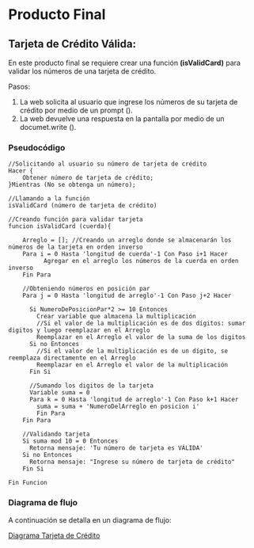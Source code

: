 # Producto Final

## Tarjeta de Crédito Válida:

En este producto final se requiere crear una función **(isValidCard)** para validar los números de una tarjeta de crédito.

Pasos:
1. La web solicita al usuario que ingrese los números de su tarjeta de crédito por medio de un prompt ().
2. La web devuelve una respuesta en la pantalla por medio de un documet.write ().

### Pseudocódigo

~~~
//Solicitando al usuario su número de tarjeta de crédito
Hacer {    
    Obtener número de tarjeta de crédito;
}Mientras (No se obtenga un número);

//Llamando a la función
isValidCard (número de tarjeta de crédito)

//Creando función para validar tarjeta
funcion isValidCard (cuerda){

    Arreglo = []; //Creando un arreglo donde se almacenarán los números de la tarjeta en orden inverso
    Para i = 0 Hasta 'longitud de cuerda'-1 Con Paso i+1 Hacer
          Agregar en el arreglo los números de la cuerda en orden inverso
    Fin Para

    //Obteniendo números en posición par
    Para j = 0 Hasta 'longitud de arreglo'-1 Con Paso j+2 Hacer

      Si NumeroDePosicionPar*2 >= 10 Entonces
        Crear variable que almacena la multiplicación
        //Si el valor de la multiplicación es de dos dígitos: sumar digitos y luego reemplazar en el Arreglo
        Reemplazar en el Arreglo el valor de la suma de los digitos
      Si no Entonces
        //Si el valor de la multiplicación es de un dígito, se reemplaza directamente en el Arreglo
        Reemplazar en el Arreglo el valor de la multiplicación
      Fin Si

      //Sumando los digitos de la tarjeta
      Variable suma = 0
      Para k = 0 Hasta 'longitud de arreglo'-1 Con Paso k+1 Hacer
        suma = suma + 'NumeroDelArreglo en posicion i'
        Fin Para
    Fin Para

    //Validando tarjeta
    Si suma mod 10 = 0 Entonces
      Retorna mensaje: 'Tu número de tarjeta es VÁLIDA'
    Si no Entonces
      Retorna mensaje: "Ingrese su número de tarjeta de crédito"
    Fin Si

Fin Funcion
~~~

### Diagrama de flujo

A continuación se detalla en un diagrama de flujo:

[Diagrama Tarjeta de Crédito]()